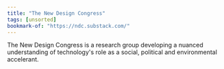 ```yaml
---
title: "The New Design Congress"
tags: [unsorted]
bookmark-of: "https://ndc.substack.com/"
---
```

The New Design Congress is a research group developing a nuanced understanding of technology's role as a social, political and environmental accelerant.